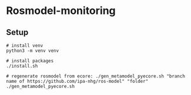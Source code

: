 # Rosmodel-monitoring

## Setup
```
# install venv
python3 -m venv venv
```
```
# install packages
./install.sh
```
```
# regenerate rosmodel from ecore: ./gen_metamodel_pyecore.sh "branch name of https://github.com/ipa-nhg/ros-model" "folder"
./gen_metamodel_pyecore.sh
```
